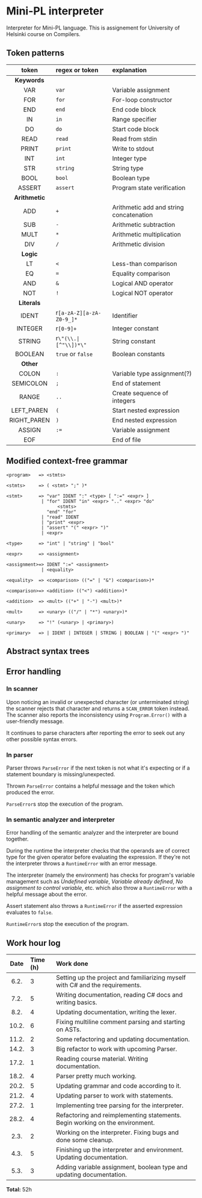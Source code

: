 # Mini-PL interpreter

Interpreter for Mini-PL language.
This is assignement for University of Helsinki course on Compilers.

## Token patterns

|     token      | regex or token           | explanation                             |
| :------------: | :----------------------- | :-------------------------------------- |
|  **Keywords**  |
|      VAR       | `var`                    | Variable assignment                     |
|      FOR       | `for`                    | For-loop constructor                    |
|      END       | `end`                    | End code block                          |
|       IN       | `in`                     | Range specifier                         |
|       DO       | `do`                     | Start code block                        |
|      READ      | `read`                   | Read from stdin                         |
|     PRINT      | `print`                  | Write to stdout                         |
|      INT       | `int`                    | Integer type                            |
|      STR       | `string`                 | String type                             |
|      BOOL      | `bool`                   | Boolean type                            |
|     ASSERT     | `assert`                 | Program state verification              |
| **Arithmetic** |
|      ADD       | `+`                      | Arithmetic add and string concatenation |
|      SUB       | `-`                      | Arithmetic subtraction                  |
|      MULT      | `*`                      | Arithmetic multiplication               |
|      DIV       | `/`                      | Arithmetic division                     |
|   **Logic**    |
|       LT       | `<`                      | Less-than comparison                    |
|       EQ       | `=`                      | Equality comparison                     |
|      AND       | `&`                      | Logical AND operator                    |
|      NOT       | `!`                      | Logical NOT operator                    |
|  **Literals**  |
|     IDENT      | r`[a-zA-Z][a-zA-Z0-9_]*` | Identifier                              |
|    INTEGER     | r`[0-9]+`                | Integer constant                        |
|     STRING     | r`\"(\\.\|[^"\\])*\"`    | String constant                         |
|    BOOLEAN     | `true` or `false`        | Boolean constants                       |
|   **Other**    |
|     COLON      | `:`                      | Variable type assignment(?)             |
|   SEMICOLON    | `;`                      | End of statement                        |
|     RANGE      | `..`                     | Create sequence of integers             |
|   LEFT_PAREN   | `(`                      | Start nested expression                 |
|  RIGHT_PAREN   | `)`                      | End nested expression                   |
|     ASSIGN     | `:=`                     | Variable assignment                     |
|      EOF       |                          | End of file                             |

## Modified context-free grammar

```
<program>   => <stmts>

<stmts>     => ( <stmt> ";" )*

<stmt>      => "var" IDENT ":" <type> [ ":=" <expr> ]
             | "for" IDENT "in" <expr> ".." <expr> "do"
                   <stmts>
               "end" "for"
             | "read" IDENT
             | "print" <expr>
             | "assert" "(" <expr> ")"
             | <expr>

<type>      => "int" | "string" | "bool"

<expr>      => <assignment>

<assignment>=> IDENT ":=" <assignment>
             | <equality>

<equality>  => <comparison> (("=" | "&") <comparison>)*

<comparison>=> <addition> (("<") <addition>)*

<addition>  => <mult> (("+" | "-") <mult>)*

<mult>      => <unary> (("/" | "*") <unary>)*

<unary>     => "!" (<unary> | <primary>)

<primary>   => | IDENT | INTEGER | STRING | BOOLEAN | "(" <expr> ")"
```

## Abstract syntax trees

## Error handling

### In scanner

Upon noticing an invalid or unexpected character (or unterminated string) the scanner
rejects that character and returns a `SCAN_ERROR` token instead.
The scanner also reports the inconsistency using `Program.Error()` with a user-friendly
message.

It continues to parse characters after reporting the error to seek out any other
possible syntax errors.

### In parser

Parser throws `ParseError` if the next token is not what it's expecting or if a
statement boundary is missing/unexpected.

Thrown `ParseError` contains a helpful message and the token which produced the error.

`ParseError`s stop the execution of the program.

### In semantic analyzer and interpreter

Error handling of the semantic analyzer and the interpreter are bound together.

During the runtime the interpreter checks that the operands are of correct type for the
given operator before evaluating the expression.
If they're not the interpreter throws a `RuntimeError` with an error message.

The interpreter (namely the environment) has checks for program's variable management
such as _Undefined variable_, _Variable already defined_,
_No assignment to control variable_, etc. which also throw a `RuntimeError` with a
helpful message about the error.

Assert statement also throws a `RuntimeError` if the asserted expression evaluates to `false`.

`RuntimeError`s stop the execution of the program.

## Work hour log

| Date  | Time (h) | Work done                                                                     |
| :---: | :------- | :---------------------------------------------------------------------------- |
| 6.2.  | 3        | Setting up the project and familiarizing myself with C# and the requirements. |
| 7.2.  | 5        | Writing documentation, reading C# docs and writing basics.                    |
| 8.2.  | 4        | Updating documentation, writing the lexer.                                    |
| 10.2. | 6        | Fixing multiline comment parsing and starting on ASTs.                        |
| 11.2. | 2        | Some refactoring and updating documentation.                                  |
| 14.2. | 3        | Big refactor to work with upcoming Parser.                                    |
| 17.2. | 1        | Reading course material. Writing documentation.                               |
| 18.2. | 4        | Parser pretty much working.                                                   |
| 20.2. | 5        | Updating grammar and code according to it.                                    |
| 21.2. | 4        | Updating parser to work with statements.                                      |
| 27.2. | 1        | Implementing tree parsing for the interpreter.                                |
| 28.2. | 4        | Refactoring and reimplementing statements. Begin working on the environment.  |
| 2.3.  | 2        | Working on the interpreter. Fixing bugs and done some cleanup.                |
| 4.3.  | 5        | Finishing up the interpreter and environment. Updating documentation.         |
| 5.3.  | 3        | Adding variable assignment, boolean type and updating documentation.          |

**Total:** 52h
